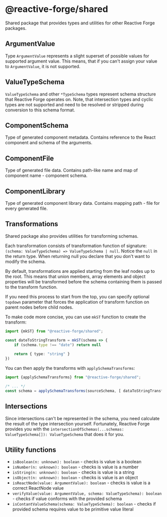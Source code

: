 # @reactive-forge/shared

Shared package that provides types and utilities for other Reactive Forge packages.

## ArgumentValue

Type `ArgumentValue` represents a slight superset of possible values for supported argument value.
This means, that if you can't assign your value to `ArgumentValue`, it is not supported.

## ValueTypeSchema

`ValueTypeSchema` and other `*TypeSchema` types represent schema structure that Reactive Forge operates on.
Note, that intersection types and cyclic types are not supported and need to be resolved or stripped during conversion to this schema format.

## ComponentSchema

Type of generated component metadata. Contains reference to the React component and schema of the arguments.

## ComponentFile

Type of generated file data. Contains path-like name and map of component name - component schema.

## ComponentLibrary

Type of generated component library data. Contains mapping path - file for every generated file.

## Transformations

Shared package also provides utilities for transforming schemas.

Each transformation consists of transformation function of signature: `(schema: ValueTypeSchema) => ValueTypeSchema | null`.
Notice the `null` in the return type. When returning null you declare that you don't want to modify the schema.

By default, transformations are applied starting from the leaf nodes up to the root.
This means that union members, array elements and object properties will be transformed before the schema containing them is passed to the transform function.

If you need this process to start from the top, you can specify optional `topdown` parameter that forces the application of transform function on parent nodes before child nodes.

To make code more concise, you can use `mkST` function to create the transform:

```typescript
import {mkST} from "@reactive-forge/shared";

const dateToStringTransform = mkST(schema => {
    if (schema.type !== "date") return null
    
    return { type: "string" }
})
```

You can then apply the transforms with `applySchemaTransforms`:

```typescript
import {applySchemaTransforms} from "@reactive-forge/shared";

/* ... */
const schema = applySchemaTransforms(sourceSchema, [ dataToStringTransform ])
```

## Intersections

Since intersections can't be represented in the schema, you need calculate the result of the type intersection yourself.
Fortunately, Reactive Forge provides you with the `intersectionOfSchemas(...schemas: ValueTypeSchema[]): ValueTypeSchema` that does it for you.

## Utility functions

* `isBoolean(n: unknown): boolean` - checks is value is a boolean
* `isNumber(n: unknown): boolean` - checks is value is a number
* `isString(n: unknown): boolean` - checks is value is a string
* `isObject(n: unknown): boolean` - checks is value is an object
* `isReactNode(value: ArgumentValue): boolean` - checks is value is a correct ReactNode value
* `verifyValue(value: ArgumentValue, schema: ValueTypeSchema): boolean` - checks if value conforms with the provided schema
* `isContantValueSchema(schema: ValueTypeSchema): boolean` - checks if provided schema requires value to be primitive value literal